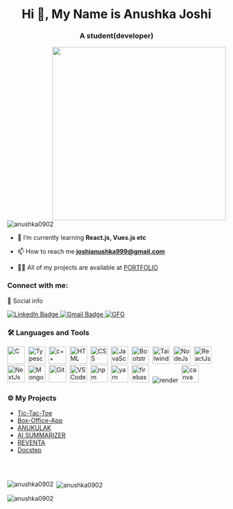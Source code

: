 <h1 align="center">Hi 👋, My Name is Anushka Joshi</h1>
<h3 align="center">A student(developer)</h3>
<img  align="right" width="400"src="https://mir-s3-cdn-cf.behance.net/project_modules/disp/601014116770475.6068beff4640a.gif">


<p align="left"> <img src="https://komarev.com/ghpvc/?username=anushka0902&label=Profile%20views&color=0e75b6&style=flat" alt="anushka0902" /> </p>

- 🌱 I’m currently learning  **React.js, Vues.js etc**



- 📫 How to reach me **joshianushka999@gmail.com**
- 👨‍💻 All of my projects are available at [PORTFOLIO](https://659d4937b0db3004afe616d9--zingy-licorice-73fe0c.netlify.app/)

<h3 align="left">Connect with me:</h3>
<p align="left">
🔗 Social info

<div id="badges">
    <a href="https://www.linkedin.com/in/anushka-joshi-4097811ba/">
    <img src="https://img.shields.io/badge/LinkedIn-blue?style=for-the-badge&logo=linkedin&logoColor=white" alt="LinkedIn Badge"/>
    </a>
    <a href="https://www.codingninjas.com/studio/profile/Aj999">
    <img src="https://img.shields.io/badge/CodingNinjas-D14836?style=for-the-badge&logo=codingninjas&logoColor=white" alt="Gmail Badge"/>
    </a>
    <a href="https://auth.geeksforgeeks.org/user/joshianushka999">
    <img src="https://img.shields.io/badge/GeeksforGeeks-gray?style=for-the-badge&logo=geeksforgeeks&logoColor=35914c" alt="GFG"/>
    </a>
</div>
</p>

### :hammer_and_wrench: Languages and Tools 
<div>
  <img src="https://cdn.jsdelivr.net/gh/devicons/devicon/icons/c/c-original.svg" alt="C" width="40" height="40"/>&nbsp;
     <img src="https://cdn.jsdelivr.net/gh/devicons/devicon/icons/typescript/typescript-original.svg" alt="Typescript" width="40" height="40"/>&nbsp;
  <img src="https://cdn.jsdelivr.net/gh/devicons/devicon/icons/cplusplus/cplusplus-original.svg" alt="c++" width="40" height="40"/>&nbsp;
  <img src="https://cdn.jsdelivr.net/gh/devicons/devicon/icons/html5/html5-original.svg" alt="HTML" width="40" height="40"/>&nbsp;
  <img src="https://cdn.jsdelivr.net/gh/devicons/devicon/icons/css3/css3-original.svg" alt="CSS" width="40" height="40"/>&nbsp;
  <img src="https://cdn.jsdelivr.net/gh/devicons/devicon/icons/javascript/javascript-original.svg" alt="JavaScript" width="40" height="40"/>&nbsp;
  <img src="https://getbootstrap.com/docs/5.0/assets/brand/bootstrap-logo.svg" title="JavaScript" alt="Bootstrap" width="40" height="40"/>&nbsp;
  <img src="https://cdn.jsdelivr.net/gh/devicons/devicon/icons/tailwindcss/tailwindcss-plain.svg" alt="TailwindCSS" width="40" height="40"/>&nbsp;
  <img src="https://cdn.jsdelivr.net/gh/devicons/devicon/icons/nodejs/nodejs-plain-wordmark.svg" alt="NodeJs" width="40" height="40"/>&nbsp;
  <img src="https://cdn.jsdelivr.net/gh/devicons/devicon/icons/react/react-original.svg" alt="ReactJs" width="40" height="40"/>&nbsp;
  <img src="https://user-images.githubusercontent.com/79409258/226091304-3b3e278f-b249-497d-a020-c13cba259e53.png" alt="NextJs" width="40" height="40"/>&nbsp;
  <img src="https://cdn.jsdelivr.net/gh/devicons/devicon/icons/mongodb/mongodb-plain-wordmark.svg" alt="MongoDB" width="40" height="40"/>&nbsp;
  <img src="https://cdn.jsdelivr.net/gh/devicons/devicon/icons/git/git-original.svg" alt="Git" width="40" height="40"/>&nbsp;
  <img src="https://cdn.jsdelivr.net/gh/devicons/devicon/icons/vscode/vscode-original.svg" alt="VS Code" width="40" height="40"/>&nbsp;
 <img src="https://cdn.jsdelivr.net/gh/devicons/devicon/icons/npm/npm-original-wordmark.svg" alt="npm" width="40" height="40"/>&nbsp;
  <img src="https://cdn.jsdelivr.net/gh/devicons/devicon/icons/yarn/yarn-original.svg" alt="yarn" width="40" height="40"/>&nbsp;        
  <img src="https://cdn.jsdelivr.net/gh/devicons/devicon/icons/firebase/firebase-plain.svg" alt="firebase" width="40" height="40"/>&nbsp;
 <img src="https://user-images.githubusercontent.com/79409258/226092756-fa7e7ed6-bfe3-4c24-9c49-ad1acfc436d6.png" alt="render" />&nbsp;
  <img src="https://cdn.jsdelivr.net/gh/devicons/devicon/icons/canva/canva-original.svg" alt="canva" width="40" height="40"/>&nbsp;
</div>







### ⚙️ My Projects 

* [Tic-Tac-Toe](https://github.com/Anushka0902/TIC-TAC-TOE)
* [Box-Office-App](https://github.com/Anushka0902/Box-officeApp)
* [ANUKULAK](https://github.com/Anushka0902/Anukulakh)
* [AI SUMMARIZER](https://github.com/Anushka0902/Ai-summarizer)
* [REVENTA](https://github.com/Anushka0902/Reventa)
* [Docstep](https://github.com/Anushka0902/Docstep)


<br><br>



<p><img align="left" src="https://github-readme-stats.vercel.app/api/top-langs?username=anushka0902&show_icons=true&locale=en&layout=compact" alt="anushka0902" /></p>

<p>&nbsp;<img align="center" src="https://github-readme-stats.vercel.app/api?username=anushka0902&show_icons=true&locale=en" alt="anushka0902" /></p>

<p><img align="center" src="https://github-readme-streak-stats.herokuapp.com/?user=anushka0902&" alt="anushka0902" /></p>



